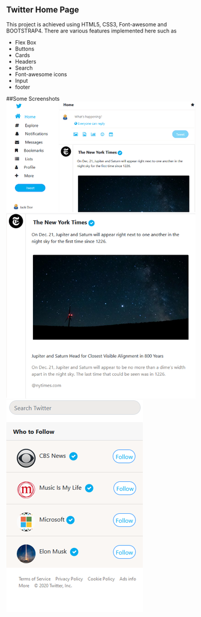 ## Twitter Home Page
This project is achieved using HTML5, CSS3, Font-awesome and BOOTSTRAP4.
There are various features implemented here such as

 - Flex Box
 - Buttons
 - Cards
 - Headers
 - Search
 - Font-awesome icons
 - Input
 - footer

##Some Screenshots![Screenshot 1](https://github.com/Mohammed-Sibahi/Twitter-Home-Page/blob/main/1.PNG?raw=true) 
![Screenshot 2](https://github.com/Mohammed-Sibahi/Twitter-Home-Page/blob/main/2.PNG?raw=true)![Screenshot 3](https://github.com/Mohammed-Sibahi/Twitter-Home-Page/blob/main/3.PNG?raw=true)
